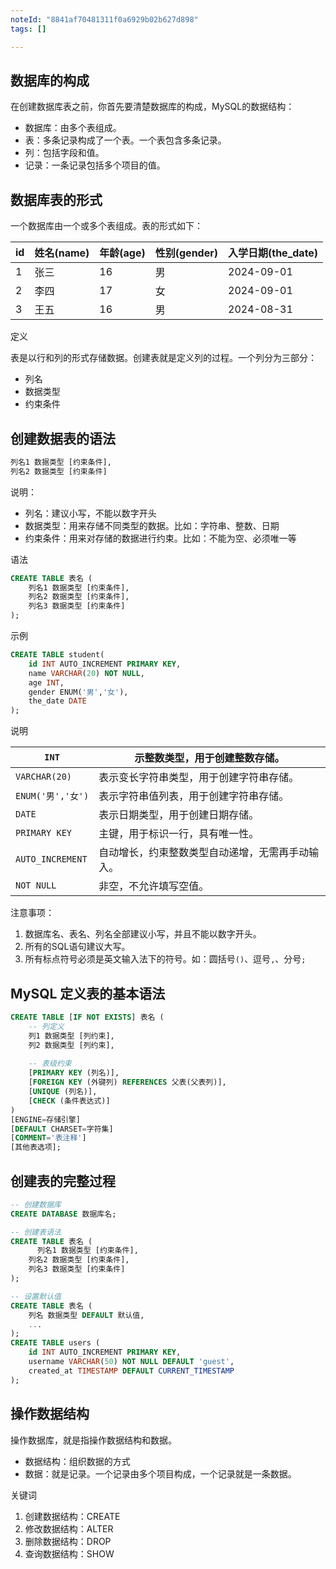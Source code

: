```yaml
---
noteId: "8841af70481311f0a6929b02b627d898"
tags: []

---
```


## 数据库的构成

在创建数据库表之前，你首先要清楚数据库的构成，MySQL的数据结构：

- 数据库：由多个表组成。
- 表：多条记录构成了一个表。一个表包含多条记录。
- 列：包括字段和值。
- 记录：一条记录包括多个项目的值。

## 数据库表的形式

一个数据库由一个或多个表组成。表的形式如下：

| id   | 姓名(name) | 年龄(age) | 性别(gender) | 入学日期(the_date) |
| ---- | ---------- | --------- | ------------ | ------------------ |
| 1    | 张三       | 16        | 男           | 2024-09-01         |
| 2    | 李四       | 17        | 女           | 2024-09-01         |
| 3    | 王五       | 16        | 男           | 2024-08-31         |


定义

表是以行和列的形式存储数据。创建表就是定义列的过程。一个列分为三部分：

- 列名
- 数据类型
- 约束条件

## 创建数据表的语法

```sql
列名1 数据类型 [约束条件],
列名2 数据类型 [约束条件]
```

说明：

- 列名：建议小写，不能以数字开头
- 数据类型：用来存储不同类型的数据。比如：字符串、整数、日期
- 约束条件：用来对存储的数据进行约束。比如：不能为空、必须唯一等

语法

```sql
CREATE TABLE 表名 (
	列名1 数据类型 [约束条件],
    列名2 数据类型 [约束条件],
    列名3 数据类型 [约束条件]
);
```

示例

```sql
CREATE TABLE student(
    id INT AUTO_INCREMENT PRIMARY KEY,
    name VARCHAR(20) NOT NULL,
    age INT,
    gender ENUM('男','女'),
    the_date DATE
);
```

说明

|`INT`|示整数类型，用于创建整数存储。|
|---|---|
|`VARCHAR(20)`| 表示变长字符串类型，用于创建字符串存储。|
|`ENUM('男','女')` |表示字符串值列表，用于创建字符串存储。|
|`DATE`| 表示日期类型，用于创建日期存储。|
|`PRIMARY KEY`|   主键，用于标识一行，具有唯一性。|
|`AUTO_INCREMENT` |自动增长，约束整数类型自动递增，无需再手动输入。|
|`NOT NULL`|非空，不允许填写空值。|

注意事项：

1. 数据库名、表名、列名全部建议小写，并且不能以数字开头。
2. 所有的SQL语句建议大写。
3. 所有标点符号必须是英文输入法下的符号。如：圆括号`()`、逗号`,`、分号`;`

## **MySQL 定义表的基本语法**

```sql
CREATE TABLE [IF NOT EXISTS] 表名 (
    -- 列定义
    列1 数据类型 [列约束],
    列2 数据类型 [列约束],
    
    -- 表级约束
    [PRIMARY KEY (列名)],
    [FOREIGN KEY (外键列) REFERENCES 父表(父表列)],
    [UNIQUE (列名)],
    [CHECK (条件表达式)]
)
[ENGINE=存储引擎]
[DEFAULT CHARSET=字符集]
[COMMENT='表注释']
[其他表选项];
```
## 创建表的完整过程

```sql
-- 创建数据库
CREATE DATABASE 数据库名;

-- 创建表语法
CREATE TABLE 表名 (
	  列名1 数据类型 [约束条件],
    列名2 数据类型 [约束条件],
    列名3 数据类型 [约束条件]
);

-- 设置默认值
CREATE TABLE 表名 (
    列名 数据类型 DEFAULT 默认值,
    ...
);
CREATE TABLE users (
    id INT AUTO_INCREMENT PRIMARY KEY,
    username VARCHAR(50) NOT NULL DEFAULT 'guest',
    created_at TIMESTAMP DEFAULT CURRENT_TIMESTAMP
);
```

## 操作数据结构

操作数据库，就是指操作数据结构和数据。

- 数据结构：组织数据的方式
- 数据：就是记录。一个记录由多个项目构成，一个记录就是一条数据。

关键词

1. 创建数据结构：CREATE
2. 修改数据结构：ALTER
3. 删除数据结构：DROP
4. 查询数据结构：SHOW
